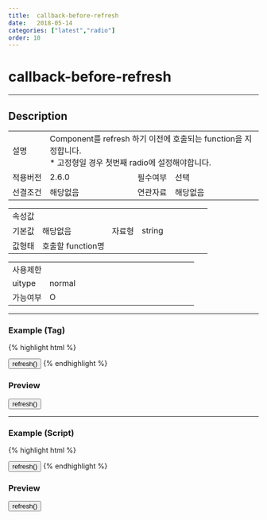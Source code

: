 ```yaml
---
title:  callback-before-refresh
date:   2018-05-14
categories: ["latest","radio"]
order: 10
---
```


callback-before-refresh
===

---

## Description

<table style="width:100%">
    <colgroup>
        <col width="15%"/>
        <col width="35%"/>
        <col width="15%"/>
        <col width="35%"/>
    </colgroup>
    <tr>
        <td class="tdTitle">설명</td>
        <td colspan="3">
            Component를 refresh 하기 이전에 호출되는 function을 지정합니다.<br>
            * 고정형일 경우 첫번째 radio에 설정해야합니다.
        </td>
    </tr>
    <tr>
        <td class="tdTitle">적용버전</td>
        <td>2.6.0</td>
        <td class="tdTitle">필수여부</td>
        <td>선택</td>
    </tr>
    <tr>
        <td class="tdTitle">선결조건</td>
        <td>해당없음</td>
        <td class="tdTitle">연관자료</td>
        <td>해당없음</td>
    </tr>
</table>
<table style="width:100%">
    <colgroup>
        <col width="15%"/>
        <col width="35%"/>
        <col width="15%"/>
        <col width="35%"/>
    </colgroup>
    <tr>
        <td class="tdTitle tdBg" colspan="4">속성값</td>
    </tr>
    <tr>
        <td class="tdTitle">기본값</td>
        <td>해당없음</td>
        <td class="tdTitle">자료형</td>
        <td>string</td>
    </tr>
    <tr>
        <td class="tdTitle">값형태</td>
        <td colspan="3">호출할 function명</td>
    </tr>
</table>
<table style="width:100%">
    <colgroup>
        <col width="20%"/>
        <col width="20%"/>
        <col width="20%"/>
        <col width="20%"/>
        <col width="20%"/>
    </colgroup>
    <tr>
        <td class="tdTitle tdBg" colspan="5">사용제한</td>
    </tr>
    <tr>
        <td>uitype</td>
        <td class="tdCenter">normal</td>
        <td></td>
        <td></td>
        <td></td>
    </tr>
    <tr>
        <td>가능여부</td>
        <td class="tdBlue tdCenter">O</td>
        <td></td>
        <td></td>
        <td></td>
    </tr>
</table>

---
### Example (Tag)

{% highlight html %}
<script>
    function beforeRefreshfunc(){
        alert('refresh이전 호출');
    }
</script>
<sbux-radio id="sbIdx1" name="sbTagNm" uitype="normal" text="SBUx Radio1" callback-before-refresh="beforeRefreshfunc"></sbux-radio>
<sbux-radio id="sbIdx2" name="sbTagNm" uitype="normal" text="SBUx Radio2"></sbux-radio>
<sbux-radio id="sbIdx3" name="sbTagNm" uitype="normal" text="SBUx Radio3"></sbux-radio>
<input type="button" value="refresh()" onclick="SBUxMethod.refresh('sbTagNm')">
{% endhighlight %}

### Preview

<script>
    function beforeRefreshfunc(){
        alert('refresh이전 호출');
    }
</script>
<sbux-radio id="sbIdx1" name="sbTagNm" uitype="normal" text="SBUx Radio1" callback-before-refresh="beforeRefreshfunc"></sbux-radio>
<sbux-radio id="sbIdx2" name="sbTagNm" uitype="normal" text="SBUx Radio2"></sbux-radio>
<sbux-radio id="sbIdx3" name="sbTagNm" uitype="normal" text="SBUx Radio3"></sbux-radio>
<input type="button" value="refresh()" onclick="SBUxMethod.refresh('sbTagNm')">

---
### Example (Script)

{% highlight html %}
<div id="sbArea1"></div>
<div id="sbArea2"></div>
<div id="sbArea3"></div>
<input type="button" value="refresh()" onclick="SBUxMethod.refresh('sbScriptNm')">
<script>
    function beforeRefreshfunc(){
        alert('refresh이전 호출');
    }
    $(document).ready(function(){
        $('#sbArea1').sbRadio({
            name : 'sbScriptNm',
            uitype : 'normal',
            text : 'SBUx Radio1',
            callbackBeforeRefresh : 'beforeRefreshfunc'
        });
		$('#sbArea2').sbRadio({
            name : 'sbScriptNm',
            uitype : 'normal',
            text : 'SBUx Radio2'
        });
		$('#sbArea3').sbRadio({
            name : 'sbScriptNm',
            uitype : 'normal',
            text : 'SBUx Radio3'
        });
    }); 
</script>
{% endhighlight %}

### Preview 

<div id="sbArea1"></div>
<div id="sbArea2"></div>
<div id="sbArea3"></div>
<input type="button" value="refresh()" onclick="SBUxMethod.refresh('sbScriptNm')">
<script>
    $(document).ready(function(){
        $('#sbArea1').sbRadio({
            name : 'sbScriptNm',
            uitype : 'normal',
            text : 'SBUx Radio1',
            callbackBeforeRefresh : 'beforeRefreshfunc'
        });
		$('#sbArea2').sbRadio({
            name : 'sbScriptNm',
            uitype : 'normal',
            text : 'SBUx Radio2'
        });
		$('#sbArea3').sbRadio({
            name : 'sbScriptNm',
            uitype : 'normal',
            text : 'SBUx Radio3'
        });
    });   
</script>